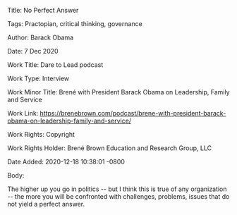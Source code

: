Title:  No Perfect Answer

Tags:   Practopian, critical thinking, governance

Author: Barack Obama

Date:   7 Dec 2020

Work Title: Dare to Lead podcast

Work Type: Interview

Work Minor Title: Brené with President Barack Obama
on Leadership, Family and Service


Work Link: https://brenebrown.com/podcast/brene-with-president-barack-obama-on-leadership-family-and-service/

Work Rights: Copyright

Work Rights Holder: Brené Brown Education and Research Group, LLC

Date Added: 2020-12-18 10:38:01 -0800

Body: 

The higher up you go in politics -- but I think this is true of any organization -- the more you will be confronted with challenges, problems, issues that do not yield a perfect answer.

